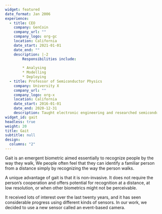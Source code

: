 ```yaml
---
widget: featured
date_format: Jan 2006
experience:
  - title: CEO
    company: GenCoin
    company_url: ""
    company_logo: org-gc
    location: California
    date_start: 2021-01-01
    date_end: ""
    description: |-2
        Responsibilities include:
        
        * Analysing
        * Modelling
        * Deploying
  - title: Professor of Semiconductor Physics
    company: University X
    company_url: ""
    company_logo: org-x
    location: California
    date_start: 2016-01-01
    date_end: 2020-12-31
    description: Taught electronic engineering and researched semiconductor physics.
widget_id: gait
headless: true
weight: 20
title: Gait
subtitle: null
design:
  columns: "2"
---
```

Gait is an emergent biometric aimed essentially to recognize people by the way they walk, We people often feel that they can identify a familiar person from a distance simply by recognizing the way the person walks.

A unique advantage of gait is that it is non-invasive. It does not require the person’s cooperation and offers potential for recognition at a distance, at low resolution, or when other biometrics might not be perceivable.

It received lots of interest over the last twenty years, and it has seen considerable progress using different kinds of sensors. In our work, we decided to use a new sensor called an event-based camera.